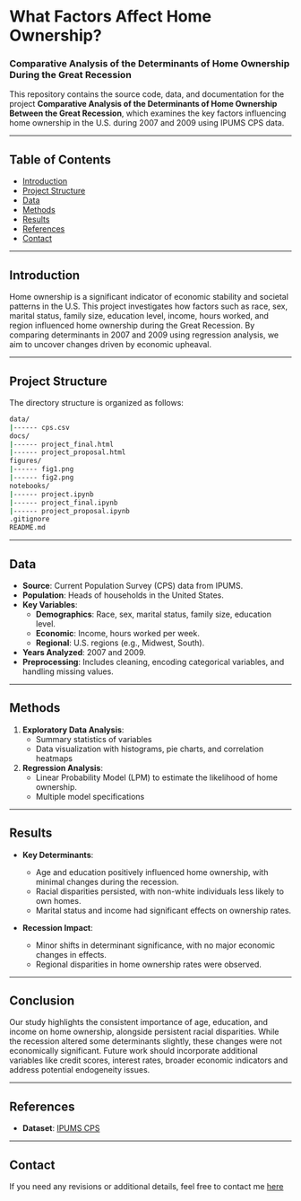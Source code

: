 # What Factors Affect Home Ownership?

### Comparative Analysis of the Determinants of Home Ownership During the Great Recession

This repository contains the source code, data, and documentation for the project **Comparative Analysis of the Determinants of Home Ownership Between the Great Recession**, which examines the key factors influencing home ownership in the U.S. during 2007 and 2009 using IPUMS CPS data.

---

## Table of Contents
- [Introduction](#introduction)
- [Project Structure](#project-structure)
- [Data](#data)
- [Methods](#methods)
- [Results](#results)
- [References](#references)
- [Contact](#contact)

---

## Introduction

Home ownership is a significant indicator of economic stability and societal patterns in the U.S. This project investigates how factors such as race, sex, marital status, family size, education level, income, hours worked, and region influenced home ownership during the Great Recession. By comparing determinants in 2007 and 2009 using regression analysis, we aim to uncover changes driven by economic upheaval.

---

## Project Structure

The directory structure is organized as follows:

```bash
data/
|------ cps.csv
docs/
|------ project_final.html
|------ project_proposal.html
figures/
|------ fig1.png
|------ fig2.png
notebooks/
|------ project.ipynb
|------ project_final.ipynb
|------ project_proposal.ipynb
.gitignore
README.md
```

---

## Data

- **Source**: Current Population Survey (CPS) data from IPUMS.
- **Population**: Heads of households in the United States.
- **Key Variables**:
  - **Demographics**: Race, sex, marital status, family size, education level.
  - **Economic**: Income, hours worked per week.
  - **Regional**: U.S. regions (e.g., Midwest, South).
- **Years Analyzed**: 2007 and 2009. 
- **Preprocessing**: Includes cleaning, encoding categorical variables, and handling missing values.

---

## Methods

1. **Exploratory Data Analysis**:
   - Summary statistics of variables
   - Data visualization with histograms, pie charts, and correlation heatmaps
2. **Regression Analysis**:
   - Linear Probability Model (LPM) to estimate the likelihood of home ownership.
   - Multiple model specifications

---

## Results

- **Key Determinants**:
  - Age and education positively influenced home ownership, with minimal changes during the recession.
  - Racial disparities persisted, with non-white individuals less likely to own homes.
  - Marital status and income had significant effects on ownership rates.

- **Recession Impact**:
  - Minor shifts in determinant significance, with no major economic changes in effects.
  - Regional disparities in home ownership rates were observed.

---

## Conclusion

Our study highlights the consistent importance of age, education, and income on home ownership, alongside persistent racial disparities. While the recession altered some determinants slightly, these changes were not economically significant. Future work should incorporate additional variables like credit scores, interest rates, broader economic indicators and address potential endogeneity issues.

---

## References

- **Dataset**: [IPUMS CPS](https://cps.ipums.org/cps/)

___

## Contact
 
If you need any revisions or additional details, feel free to contact me [here](mailto:jihan.lee@alumni.emory.edu)

